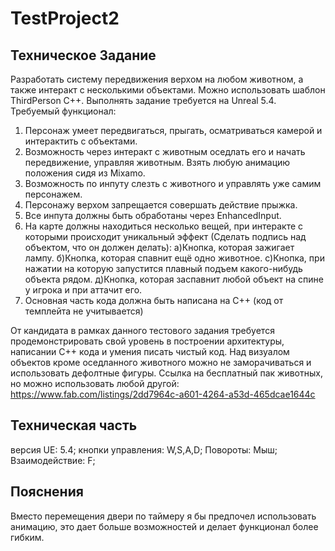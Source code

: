 # TestProject2

## Техническое Задание

Разработать систему передвижения верхом на любом животном, а также интеракт с несколькими объектами. Можно использовать шаблон ThirdPerson C++. Выполнять задание требуется на Unreal 5.4.
Требуемый функционал:
1. Персонаж умеет передвигаться, прыгать, осматриваться камерой и интерактить с объектами.
2. Возможность через интеракт с животным оседлать его и начать передвижение, управляя животным. Взять любую анимацию положения сидя из Mixamo.
3. Возможность по инпуту слезть с животного и управлять уже самим персонажем.
4. Персонажу верхом запрещается совершать действие прыжка.
5. Все инпута должны быть обработаны через EnhancedInput.
6. На карте должны находиться несколько вещей, при интеракте с которыми происходит уникальный эффект (Сделать подпись над объектом, что он должен делать):
   а)Кнопка, которая зажигает лампу.
   б)Кнопка, которая спавнит ещё одно животное.
   с)Кнопка, при нажатии на которую запустится плавный подъем какого-нибудь объекта рядом.
   д)Кнопка, которая заспавнит любой объект на спине у игрока и при аттачит его.
7. Основная часть кода должна быть написана на C++ (код от темплейта не учитывается)

От кандидата в рамках данного тестового задания требуется продемонстрировать свой уровень в построении архитектуры, написании С++ кода и умения писать чистый код. Над визуалом объектов кроме оседланного животного можно не заморачиваться и использовать дефолтные фигуры.
Ссылка на бесплатный пак животных, но можно использовать любой другой: https://www.fab.com/listings/2dd7964c-a601-4264-a53d-465dcae1644c

## Техническая часть

версия UE: 5.4;
кнопки управления: W,S,A,D;
Повороты: Мыш;
Взаимодействие: F;


## Пояснения

Вместо перемещения двери по таймеру я бы предпочел использовать анимацию, это дает больше возможностей и делает функционал более гибким.

